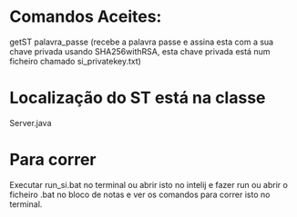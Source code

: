 # Comandos Aceites:
getST palavra_passe (recebe a palavra passe e assina esta com a sua chave privada usando SHA256withRSA, esta chave privada está num ficheiro chamado si_privatekey.txt)

# Localização do ST está na classe 
Server.java

# Para correr
Executar run_si.bat no terminal ou abrir isto no intelij e fazer run ou abrir o ficheiro .bat no bloco de notas e ver os comandos para correr isto no terminal.